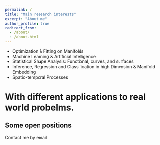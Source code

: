 ```yaml
---
permalink: /
title: "Main research interests"
excerpt: "About me"
author_profile: true
redirect_from: 
  - /about/
  - /about.html
---
```

- Optimization & Fitting on Manifolds
- Machine Learning & Artificial Intelligence
- Statistical Shape Analysis: Functional, curves, and surfaces
- Inference, Regression and Classification in high Dimension & Manifold Embedding
- Spatio-temporal Processes

With different applications to real world probelms.
===================================================



Some open positions 
------
Contact me by email
